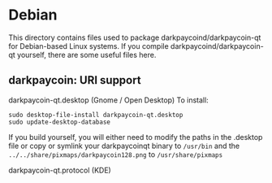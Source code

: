 
Debian
====================
This directory contains files used to package darkpaycoind/darkpaycoin-qt
for Debian-based Linux systems. If you compile darkpaycoind/darkpaycoin-qt yourself, there are some useful files here.

## darkpaycoin: URI support ##


darkpaycoin-qt.desktop  (Gnome / Open Desktop)
To install:

	sudo desktop-file-install darkpaycoin-qt.desktop
	sudo update-desktop-database

If you build yourself, you will either need to modify the paths in
the .desktop file or copy or symlink your darkpaycoinqt binary to `/usr/bin`
and the `../../share/pixmaps/darkpaycoin128.png` to `/usr/share/pixmaps`

darkpaycoin-qt.protocol (KDE)

